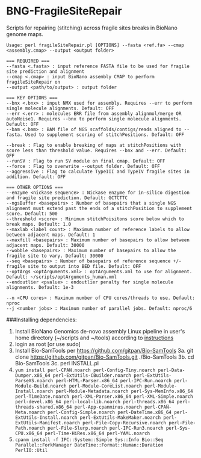 # BNG-FragileSiteRepair
Scripts for repairing (stitching) across fragile sites breaks in BioNano genome maps.

```
Usage: perl fragileSiteRepair.pl [OPTIONS] --fasta <ref.fa> --cmap <assembly.cmap> --output <output folder>
```
``` 
=== REQUIRED ===
--fasta <.fasta> : input reference FASTA file to be used for fragile site prediction and alignment
--cmap <.cmap> : input BioNano assembly CMAP to perform fragileSiteRepair on
--output <path/to/output> : output folder

=== KEY OPTIONS ===
--bnx <.bnx> : input NMX used for assembly. Requires --err to perform single molecule alignments. Default: OFF
--err <.err> : molecules ERR file from assembly alignmol/merge OR autoNoise1. Requires --bnx to perform single molecule alignments. Default: OFF
--bam <.bam> : BAM file of NGS scaffolds/contigs/reads aligned to --fasta. Used to supplement scoring of stitchPositions. Default: OFF

--break : Flag to enable breaking of maps at stitchPositions with score less than threshold value. Requires --bnx and --err. Default: OFF
--runSV : Flag to run SV module on final cmap. Default: OFF
--force : Flag to overwrite --output folder. Default: OFF
--aggressive : Flag to calculate TypeIII and TypeIV fragile sites in addition. Default: OFF

=== OTHER OPTIONS ===
--enzyme <nickase sequence> : Nickase enzyme for in-silico digestion and fragile site prediction. Default: GCTCTTC
--ngsBuffer <basepairs> : Number of basepairs that a single NGS alignment must extend past the ends of a stitchPosition to supplement score. Default: 500
--threshold <score> : Minimum stitchPoisitons score below which to break maps. Default: 1.0
--maxlab <label count> : Maximum number of reference labels to allow between adjacent maps. Default: 1
--maxfill <basepairs> : Maximum number of basepairs to allow between adjacent maps. Default: 30000
--wobble <basepairs> : Maximum number of basepairs to allow the fragile site to vary. Default: 30000
--seq <basepairs> : Number of basepairs of reference sequence +/- fragile site to output into BED file. Default: OFF
--optArgs <optArguments.xml> : optArguments.xml to use for alignment. Default: ~/scripts/optArguments_human.xml
--endoutlier <pvalue> : endoutlier penalty for single molecule alignments. Default: 1e-3

--n <CPU cores> : Maximum number of CPU cores/threads to use. Default: nproc
--j <number jobs> : Maximum number of parallel jobs. Default: nproc/6
```

###Installing dependencies:
1. Install BioNano Genomics de-novo assembly Linux pipeline in user's home directory (~/scripts and ~/tools) according to [instructions](http://www.bnxinstall.com/training/docs/IrysViewSoftwareInstallationGuide.pdf)  
2. login as root [or use sudo]
3. Install Bio-SamTools per https://github.com/gitpan/Bio-SamTools
  3a. git clone https://github.com/gitpan/Bio-SamTools.git ./Bio-SamTools
  3b. cd Bio-SamTools
  3c. perl INSTALL.pl
4. `yum install perl-CPAN.noarch perl-Config-Tiny.noarch perl-Data-Dumper.x86_64 perl-ExtUtils-CBuilder.noarch perl-ExtUtils-ParseXS.noarch perl-HTML-Parser.x86_64 perl-IPC-Run.noarch perl-Module-Build.noarch perl-Module-CoreList.noarch perl-Module-Install.noarch perl-Module-Metadata.noarch perl-Sys-MemInfo.x86_64 perl-TimeDate.noarch perl-XML-Parser.x86_64 perl-XML-Simple.noarch perl-devel.x86_64 perl-local-lib.noarch perl-threads.x86_64 perl-threads-shared.x86_64 perl-App-cpanminus.noarch perl-CPAN-Meta.noarch perl-Config-Simple.noarch perl-DateTime.x86_64 perl-ExtUtils-Install.noarch perl-ExtUtils-MakeMaker.noarch perl-ExtUtils-Manifest.noarch perl-File-Copy-Recursive.noarch perl-File-Path.noarch perl-File-Slurp.noarch perl-IPC-Run3.noarch perl-Sys-CPU.x86_64 perl-Time-HiRes.x86_64 perl-YAML.noarch`
5. `cpanm install -f IPC::System::Simple Sys::Info Bio::Seq Parallel::ForkManager DateTime::Format::Human::Duration PerlIO::Util`
